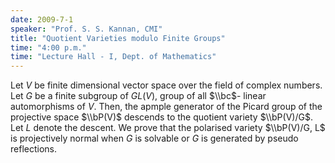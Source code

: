 ```yaml
---
date: 2009-7-1
speaker: "Prof. S. S. Kannan, CMI"
title: "Quotient Varieties modulo Finite Groups"
time: "4:00 p.m." 
time: "Lecture Hall - I, Dept. of Mathematics"
---
```

Let $V$ be finite dimensional vector space
over the field of complex numbers. Let $G$ be a finite
subgroup of $GL(V)$, group of all $\\bc$- linear
automorphisms of $V$. Then, the apmple generator of the
Picard group of the projective space $\\bP(V)$ descends to
the quotient variety $\\bP(V)/G$. Let $L$ denote the descent.
We prove that the polarised variety $\\bP(V)/G, L$ is
projectively normal when $G$ is solvable or $G$ is
generated by pseudo reflections.
